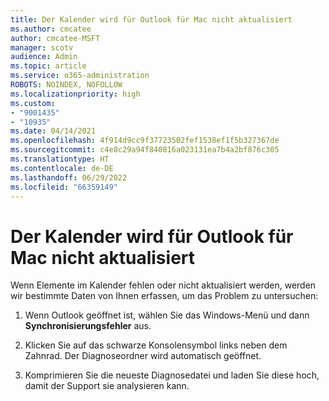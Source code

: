 ```yaml
---
title: Der Kalender wird für Outlook für Mac nicht aktualisiert
ms.author: cmcatee
author: cmcatee-MSFT
manager: scotv
audience: Admin
ms.topic: article
ms.service: o365-administration
ROBOTS: NOINDEX, NOFOLLOW
ms.localizationpriority: high
ms.custom:
- "9001435"
- "10935"
ms.date: 04/14/2021
ms.openlocfilehash: 4f914d9cc9f37723502fef1538ef1f5b327367de
ms.sourcegitcommit: c4e8c29a94f840816a023131ea7b4a2bf876c305
ms.translationtype: HT
ms.contentlocale: de-DE
ms.lasthandoff: 06/29/2022
ms.locfileid: "66359149"
---
```

# <a name="calendar-not-updating-outlook-for-mac"></a>Der Kalender wird für Outlook für Mac nicht aktualisiert

Wenn Elemente im Kalender fehlen oder nicht aktualisiert werden, werden wir bestimmte Daten von Ihnen erfassen, um das Problem zu untersuchen:

1. Wenn Outlook geöffnet ist, wählen Sie das Windows-Menü und dann **Synchronisierungsfehler** aus.

1. Klicken Sie auf das schwarze Konsolensymbol links neben dem Zahnrad. Der Diagnoseordner wird automatisch geöffnet.

1. Komprimieren Sie die neueste Diagnosedatei und laden Sie diese hoch, damit der Support sie analysieren kann.
